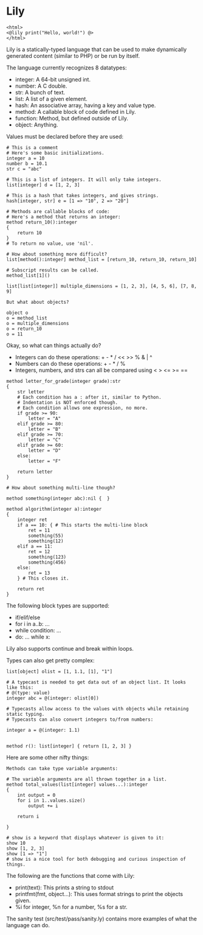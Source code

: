 Lily
=====

```
<html>
<@lily print("Hello, world!") @>
</html>
```

Lily is a statically-typed language that can be used to make dynamically generated content (similar to PHP) or be run by itself.

The language currently recognizes 8 datatypes:

* integer: A 64-bit unsigned int.
* number: A C double.
* str: A bunch of text.
* list: A list of a given element.
* hash: An associative array, having a key and value type.
* method: A callable block of code defined in Lily.
* function: Method, but defined outside of Lily.
* object: Anything.

Values must be declared before they are used:
```
# This is a comment
# Here's some basic initializations.
integer a = 10
number b = 10.1
str c = "abc"

# This is a list of integers. It will only take integers.
list[integer] d = [1, 2, 3]

# This is a hash that takes integers, and gives strings.
hash[integer, str] e = [1 => "10", 2 => "20"]

# Methods are callable blocks of code:
# Here's a method that returns an integer:
method return_10():integer
{
    return 10
}
# To return no value, use 'nil'.

# How about something more difficult?
list[method():integer] method_list = [return_10, return_10, return_10]

# Subscript results can be called.
method_list[1]()

list[list[integer]] multiple_dimensions = [1, 2, 3], [4, 5, 6], [7, 8, 9]

But what about objects?

object o
o = method_list
o = multiple_dimensions
o = return_10
o = 11
```

Okay, so what can things actually do?

* Integers can do these operations: + - * / << >> % & | ^
* Numbers can do these operations: + - * / %
* Integers, numbers, and strs can all be compared using < > <= >= ==

```
method letter_for_grade(integer grade):str
{
	str letter
	# Each condition has a : after it, similar to Python.
	# Indentation is NOT enforced though.
	# Each condition allows one expression, no more.
	if grade >= 90:
		letter = "A"
	elif grade >= 80:
		letter = "B"
	elif grade >= 70:
		letter = "C"
	elif grade >= 60:
		letter = "D"
	else:
		letter = "F"

	return letter
}

# How about something multi-line though?

method something(integer abc):nil {  }

method algorithm(integer a):integer
{
	integer ret
	if a == 10: { # This starts the multi-line block
		ret = 11
		something(55)
		something(12)
	elif a == 11:
		ret = 12
		something(123)
		something(456)
	else:
		ret = 13
	} # This closes it.

	return ret
}
```

The following block types are supported:
* if/elif/else
* for i in a..b: ...
* while condition: ...
* do: ... while x:

Lily also supports continue and break within loops.

Types can also get pretty complex:
```
list[object] olist = [1, 1.1, [1], "1"]

# A typecast is needed to get data out of an object list. It looks like this:
# @(type: value)
integer abc = @(integer: olist[0])

# Typecasts allow access to the values with objects while retaining static typing.
# Typecasts can also convert integers to/from numbers:

integer a = @(integer: 1.1)


method r(): list[integer] { return [1, 2, 3] }
```

Here are some other nifty things:

```
Methods can take type variable arguments:

# The variable arguments are all thrown together in a list.
method total_values(list[integer] values...):integer
{
	int output = 0
	for i in 1..values.size()
		output += i

	return i

}

# show is a keyword that displays whatever is given to it:
show 10
show [1, 2, 3]
show [1 => "1"]
# show is a nice tool for both debugging and curious inspection of things.
```

The following are the functions that come with Lily:
* print(text): This prints a string to stdout
* printfmt(fmt, object...): This uses format strings to print the objects given.
* %i for integer, %n for a number, %s for a str.

The sanity test (src/test/pass/sanity.ly) contains more examples of what the language can do.
